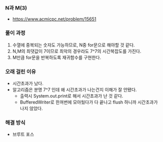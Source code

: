 ### N과 M(3)
 - https://www.acmicpc.net/problem/15651
     
### 풀이 과정
1. 수열에 중복되는 숫자도 가능하므로, N중 for문으로 해야할 것 같다.
2. N,M의 최댓값이 7이므로 최악의 경우라도 7^7의 시간복잡도를 가진다.
3. M만큼 for문을 반복하도록 재귀함수를 구현한다.  
 
### 오래 걸린 이유 
- 시간초과가 났다.
- 알고리즘은 분명 7^7 인데 왜 시간초과가 나는건지 이해가 잘 안됐다.
  - 출력시 System.out.print로 해서 시간초과가 난 것 같다. 
  - BufferedWriter로 한꺼번에 모아뒀다가 다 끝나고 flush 하니까 시간초과가 나지 않았다. 
 
### 해결 방식
 - 브루트 포스 